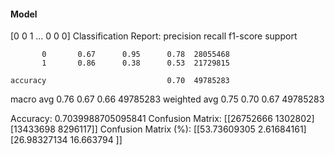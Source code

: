 #### Model
[0 0 1 ... 0 0 0]
Classification Report:
              precision    recall  f1-score   support

           0       0.67      0.95      0.78  28055468
           1       0.86      0.38      0.53  21729815

    accuracy                           0.70  49785283
   macro avg       0.76      0.67      0.66  49785283
weighted avg       0.75      0.70      0.67  49785283

Accuracy: 0.7039988705095841
Confusion Matrix:
[[26752666  1302802]
 [13433698  8296117]]
Confusion Matrix (%):
[[53.73609305  2.61684161]
 [26.98327134 16.663794  ]]
